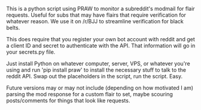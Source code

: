 This is a python script using PRAW to monitor a subreddit's modmail for flair requests.  Useful for subs that may have flairs that require verification for whatever reason.  We use it on /r/BJJ to streamline verification for black belts.

This does require that you register your own bot account with reddit and get a client ID and secret to authenticate with the API.  That information will go in your secrets.py file.

Just install Python on whatever computer, server, VPS, or whatever you're using and run 'pip install praw' to install the necessary stuff to talk to the reddit API.  Swap out the placeholders in the script, run the script.  Easy.

Future versions may or may not include (depending on how motivated I am) parsing the mod response for a custom flair to set, maybe scouring posts/comments for things that look like requests.
